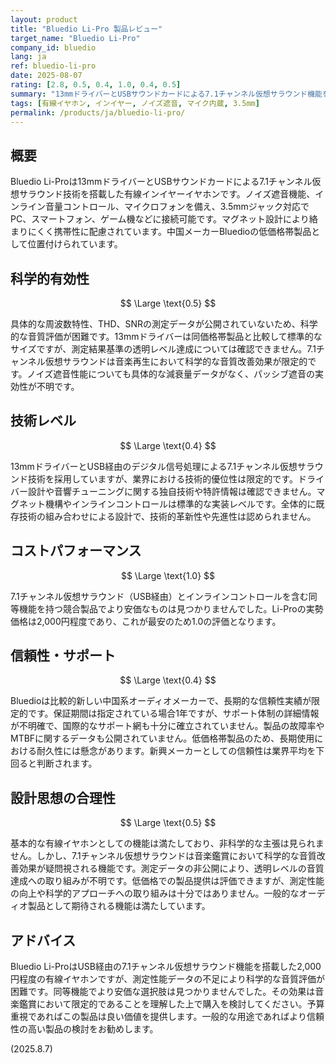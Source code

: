 ```yaml
---
layout: product
title: "Bluedio Li-Pro 製品レビュー"
target_name: "Bluedio Li-Pro"
company_id: bluedio
lang: ja
ref: bluedio-li-pro
date: 2025-08-07
rating: [2.8, 0.5, 0.4, 1.0, 0.4, 0.5]
summary: "13mmドライバーとUSBサウンドカードによる7.1チャンネル仮想サラウンド機能を搭載した有線イヤホン。基本的な機能は備えているが、測定性能や技術的優位性に課題がある低価格帯製品。"
tags: [有線イヤホン, インイヤー, ノイズ遮音, マイク内蔵, 3.5mm]
permalink: /products/ja/bluedio-li-pro/
---
```


## 概要

Bluedio Li-Proは13mmドライバーとUSBサウンドカードによる7.1チャンネル仮想サラウンド技術を搭載した有線インイヤーイヤホンです。ノイズ遮音機能、インライン音量コントロール、マイクロフォンを備え、3.5mmジャック対応でPC、スマートフォン、ゲーム機などに接続可能です。マグネット設計により絡まりにくく携帯性に配慮されています。中国メーカーBluedioの低価格帯製品として位置付けられています。

## 科学的有効性

$$ \Large \text{0.5} $$

具体的な周波数特性、THD、SNRの測定データが公開されていないため、科学的な音質評価が困難です。13mmドライバーは同価格帯製品と比較して標準的なサイズですが、測定結果基準の透明レベル達成については確認できません。7.1チャンネル仮想サラウンドは音楽再生において科学的な音質改善効果が限定的です。ノイズ遮音性能についても具体的な減衰量データがなく、パッシブ遮音の実効性が不明です。

## 技術レベル

$$ \Large \text{0.4} $$

13mmドライバーとUSB経由のデジタル信号処理による7.1チャンネル仮想サラウンド技術を採用していますが、業界における技術的優位性は限定的です。ドライバー設計や音響チューニングに関する独自技術や特許情報は確認できません。マグネット機構やインラインコントロールは標準的な実装レベルです。全体的に既存技術の組み合わせによる設計で、技術的革新性や先進性は認められません。

## コストパフォーマンス

$$ \Large \text{1.0} $$

7.1チャンネル仮想サラウンド（USB経由）とインラインコントロールを含む同等機能を持つ競合製品でより安価なものは見つかりませんでした。Li-Proの実勢価格は2,000円程度であり、これが最安のため1.0の評価となります。

## 信頼性・サポート

$$ \Large \text{0.4} $$

Bluedioは比較的新しい中国系オーディオメーカーで、長期的な信頼性実績が限定的です。保証期間は指定されている場合1年ですが、サポート体制の詳細情報が不明確で、国際的なサポート網も十分に確立されていません。製品の故障率やMTBFに関するデータも公開されていません。低価格帯製品のため、長期使用における耐久性には懸念があります。新興メーカーとしての信頼性は業界平均を下回ると判断されます。

## 設計思想の合理性

$$ \Large \text{0.5} $$

基本的な有線イヤホンとしての機能は満たしており、非科学的な主張は見られません。しかし、7.1チャンネル仮想サラウンドは音楽鑑賞において科学的な音質改善効果が疑問視される機能です。測定データの非公開により、透明レベルの音質達成への取り組みが不明です。低価格での製品提供は評価できますが、測定性能の向上や科学的アプローチへの取り組みは十分ではありません。一般的なオーディオ製品として期待される機能は満たしています。

## アドバイス

Bluedio Li-ProはUSB経由の7.1チャンネル仮想サラウンド機能を搭載した2,000円程度の有線イヤホンですが、測定性能データの不足により科学的な音質評価が困難です。同等機能でより安価な選択肢は見つかりませんでした。その効果は音楽鑑賞において限定的であることを理解した上で購入を検討してください。予算重視であればこの製品は良い価値を提供します。一般的な用途であればより信頼性の高い製品の検討をお勧めします。

(2025.8.7)
